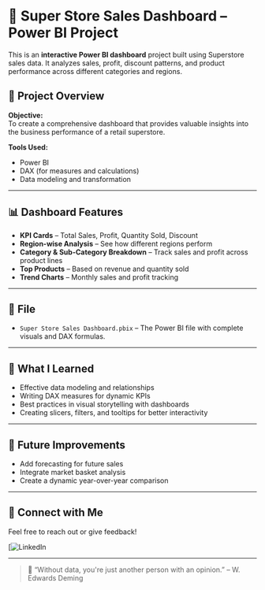 # 🛒 Super Store Sales Dashboard – Power BI Project

This is an **interactive Power BI dashboard** project built using Superstore sales data. It analyzes sales, profit, discount patterns, and product performance across different categories and regions.

## 📌 Project Overview

**Objective:**  
To create a comprehensive dashboard that provides valuable insights into the business performance of a retail superstore.

**Tools Used:**  
- Power BI
- DAX (for measures and calculations)
- Data modeling and transformation

---

## 📊 Dashboard Features

- **KPI Cards** – Total Sales, Profit, Quantity Sold, Discount
- **Region-wise Analysis** – See how different regions perform
- **Category & Sub-Category Breakdown** – Track sales and profit across product lines
- **Top Products** – Based on revenue and quantity sold
- **Trend Charts** – Monthly sales and profit tracking

---

## 📂 File

- `Super Store Sales Dashboard.pbix` – The Power BI file with complete visuals and DAX formulas.

---

## 🧠 What I Learned

- Effective data modeling and relationships
- Writing DAX measures for dynamic KPIs
- Best practices in visual storytelling with dashboards
- Creating slicers, filters, and tooltips for better interactivity

---

## 🚀 Future Improvements

- Add forecasting for future sales
- Integrate market basket analysis
- Create a dynamic year-over-year comparison

---

## 🔗 Connect with Me

Feel free to reach out or give feedback!

[![LinkedIn](https://www.linkedin.com/in/khushi-swarnkar-ba37a8253?lipi=urn%3Ali%3Apage%3Ad_flagship3_profile_view_base_contact_details%3BTWxkBHjcSDeGlVqYktI8Hw%3D%3D)

---

> 🧠 “Without data, you're just another person with an opinion.” – W. Edwards Deming
